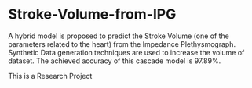# Stroke-Volume-from-IPG

A hybrid model is proposed to predict the Stroke Volume (one of the parameters related to the heart) from the Impedance Plethysmograph. Synthetic Data generation techniques are used to increase the volume of dataset. The achieved accuracy of this cascade model is 97.89%.
 
This is a Research Project



